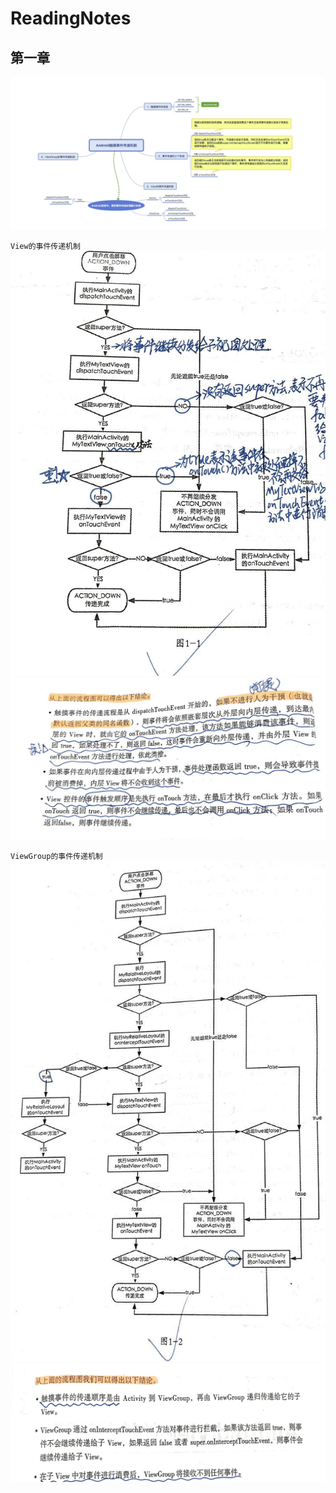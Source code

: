 # ReadingNotes

## 第一章
![效果图](https://github.com/liangjingdev/ReadingNotes/raw/master/image/5.jpg)

`View的事件传递机制`
![效果图](https://github.com/liangjingdev/ReadingNotes/raw/master/image/1.jpeg)
![效果图](https://github.com/liangjingdev/ReadingNotes/raw/master/image/2.jpeg)
<br>

`ViewGroup的事件传递机制`
![效果图](https://github.com/liangjingdev/ReadingNotes/raw/master/image/3.jpeg)
![效果图](https://github.com/liangjingdev/ReadingNotes/raw/master/image/4.png)
